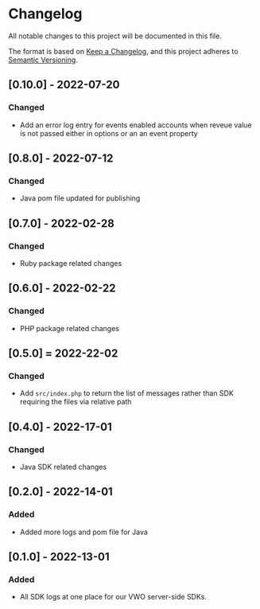 # Changelog
All notable changes to this project will be documented in this file.

The format is based on [Keep a Changelog](https://keepachangelog.com/en/1.0.0/),
and this project adheres to [Semantic Versioning](https://semver.org/spec/v2.0.0.html).

## [0.10.0] - 2022-07-20

### Changed

- Add an error log entry for events enabled accounts when reveue value is not passed either in options or an an event property

## [0.8.0] - 2022-07-12

### Changed

- Java pom file updated for publishing

## [0.7.0] - 2022-02-28

### Changed

- Ruby package related changes
## [0.6.0] - 2022-02-22

### Changed

- PHP package related changes

## [0.5.0] = 2022-22-02

### Changed

- Add `src/index.php` to return the list of messages rather than SDK requiring the files via relative path

## [0.4.0] - 2022-17-01

### Changed

- Java SDK related changes

## [0.2.0] - 2022-14-01

### Added

- Added more logs and pom file for Java

## [0.1.0] - 2022-13-01

### Added

- All SDK logs at one place for our VWO server-side SDKs.
